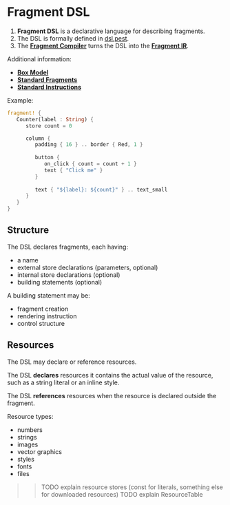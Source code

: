 # Fragment DSL

1. **Fragment DSL** is a declarative language for describing fragments.
2. The DSL is formally defined in [dsl.pest](dsl.pest).
3. The [**Fragment Compiler**](../20_compile/compiler.md) turns the DSL into the [**Fragment IR**](../20_compile/fir.md).

Additional information:

- [**Box Model**](box_model.md)
- [**Standard Fragments**](standard_fragments.md)
- [**Standard Instructions**](standard_instructions.md)

Example:

```rust
fragment! {
   Counter(label : String) {
      store count = 0

      column {
         padding { 16 } .. border { Red, 1 }
         
         button {
            on_click { count = count + 1 }
            text { "Click me" }
         }
   
         text { "${label}: ${count}" } .. text_small
      }
   }
}
```

## Structure

The DSL declares fragments, each having:

- a name
- external store declarations (parameters, optional)
- internal store declarations (optional)
- building statements (optional)

A building statement may be:

- fragment creation
- rendering instruction
- control structure

## Resources

The DSL may declare or reference resources.

The DSL **declares** resources it contains the actual value of the resource, such as a string
literal or an inline style.

The DSL **references** resources when the resource is declared outside the fragment.

Resource types:

- numbers
- strings
- images
- vector graphics
- styles
- fonts
- files

>> TODO explain resource stores (const for literals, something else for downloaded resources)
>> TODO explain ResourceTable
